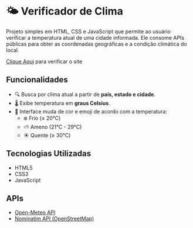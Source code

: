 # 🌤️ Verificador de Clima
Projeto simples em HTML, CSS e JavaScript que permite ao usuário verificar a temperatura atual de uma cidade informada. Ele consome APIs públicas para obter as coordenadas geográficas e a condição climática do local.

[Clique Aqui](https://agleshenchen.github.io/Site_Api_Clima/) para verificar o site

## Funcionalidades
- 🔍 Busca por clima atual a partir de **país, estado e cidade**.
- 🌡️ Exibe temperatura em **graus Celsius**.
- 🎨 Interface muda de cor e emoji de acordo com a temperatura:
  - ❄️ Frio (≤ 20°C)
  - ⛅️ Ameno (21°C - 29°C)
  - ☀️ Quente (≥ 30°C)


## Tecnologias Utilizadas
- HTML5
- CSS3
- JavaScript


## APIs
- [Open-Meteo API](https://open-meteo.com/)
- [Nominatim API (OpenStreetMap)](https://nominatim.openstreetmap.org/)
